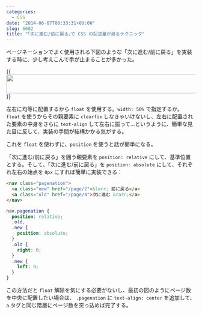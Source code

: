 ```yaml
---
categories:
  - CSS
date: "2014-06-07T08:33:31+09:00"
slug: 6602
title: "｢次に進む/前に戻る｣で CSS の記述量が減るテクニック"
---
```


ページネーションでよく使用される下図のような「次に進む/前に戻る」を実装する時に、少し考えこんで手が止まることが多かった。

{{<img alt="" src="/images/2014/06/6602_1.png" width="660" height="50">}}

左右に均等に配置するから `float` を使用する。`width: 50%` で指定するか。`float` を使うからその親要素に `clearfix` しなきゃいけないし、左右に配置された要素の中身をさらに `text-align` して左右に振って…というように、簡単な見た目に反して、実装の手間が結構かかる気がする。

これを `float` を使わずに、`position` を使うと話が簡単になる。

「次に進む/前に戻る」を囲う親要素を `position: relative` にして、基準位置とする。そして、「次に進む/前に戻る」を `position: absolute` にして、それぞれ左右の始点を `0px` にすれば簡単に実装できる：

```html
<nav class="pagenation">
  <a class="new" href="/page/2">&larr; 前に戻る</a>
  <a class="old" href="/page/4">次に進む &rarr;</a>
</nav>
```

```css
nav.pagenation {
  position: relative;
  .old,
  .new {
    position: absolute;
  }
  .old {
    right: 0;
  }
  .new {
    left: 0;
  }
}
```

この方法だと `float` 解除を気にする必要がないし、最初の図のようにページ数を中央に配置したい場合は、 `.pagenation` に `text-align: center` を追加して、`a` タグと同じ階層にページ数を突っ込めば完了する。

